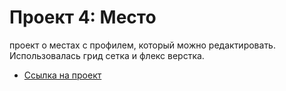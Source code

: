 # Проект 4: Место

проект о местах с профилем, который можно редактировать.
Использовалась грид сетка и флекс верстка.

* [Ссылка на проект](https://some-body228.github.io/mesto/index.html)

